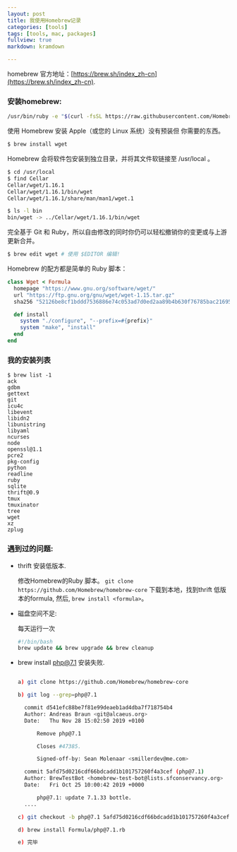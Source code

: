 ```yaml
---
layout: post
title: 我使用Homebrew记录
categories: [tools]
tags: [tools, mac, packages]
fullview: true
markdown: kramdown

---
```


homebrew 官方地址：[https://brew.sh/index_zh-cn](https://brew.sh/index_zh-cn).


### 安装homebrew:

```sh
/usr/bin/ruby -e "$(curl -fsSL https://raw.githubusercontent.com/Homebrew/install/master/install)"
```

使用 Homebrew 安装 Apple（或您的 Linux 系统）没有预装但 你需要的东西。

```sh
$ brew install wget
```

Homebrew 会将软件包安装到独立目录，并将其文件软链接至 /usr/local 。

```sh
$ cd /usr/local
$ find Cellar
Cellar/wget/1.16.1
Cellar/wget/1.16.1/bin/wget
Cellar/wget/1.16.1/share/man/man1/wget.1

$ ls -l bin
bin/wget -> ../Cellar/wget/1.16.1/bin/wget
```

完全基于 Git 和 Ruby，所以自由修改的同时你仍可以轻松撤销你的变更或与上游更新合并。

```sh
$ brew edit wget # 使用 $EDITOR 编辑!

```

Homebrew 的配方都是简单的 Ruby 脚本：


```ruby
class Wget < Formula
  homepage "https://www.gnu.org/software/wget/"
  url "https://ftp.gnu.org/gnu/wget/wget-1.15.tar.gz"
  sha256 "52126be8cf1bddd7536886e74c053ad7d0ed2aa89b4b630f76785bac21695fcd"

  def install
    system "./configure", "--prefix=#{prefix}"
    system "make", "install"
  end
end
```

### 我的安装列表

```
$ brew list -1
ack
gdbm
gettext
git
icu4c
libevent
libidn2
libunistring
libyaml
ncurses
node
openssl@1.1
pcre2
pkg-config
python
readline
ruby
sqlite
thrift@0.9
tmux
tmuxinator
tree
wget
xz
zplug

```

### 遇到过的问题:

* thrift 安装低版本.

  修改Homebrew的Ruby 脚本。 `git clone https://github.com/Homebrew/homebrew-core` 下载到本地，找到thrift 低版本的formula, 然后, `brew install <formula>`。

*  磁盘空间不足:

    每天运行一次
    ```sh
    #!/bin/bash
    brew update && brew upgrade && brew cleanup
    ```
* brew install php@7.1 安装失败.

  ```sh

  a) git clone https://github.com/Homebrew/homebrew-core

  b) git log --grep=php@7.1

	commit d541efc88be7f81e99deaeb1ad4dba7f718754b4
	Author: Andreas Braun <git@alcaeus.org>
	Date:   Thu Nov 28 15:02:50 2019 +0100

		Remove php@7.1

		Closes #47385.

		Signed-off-by: Sean Molenaar <smillerdev@me.com>

	commit 5afd75d0216cdf66bdcadd1b101757260f4a3cef (php@7.1)
	Author: BrewTestBot <homebrew-test-bot@lists.sfconservancy.org>
	Date:   Fri Oct 25 10:00:42 2019 +0000

		php@7.1: update 7.1.33 bottle.
    ....

  c) git checkout -b php@7.1 5afd75d0216cdf66bdcadd1b101757260f4a3cef

  d) brew install Formula/php@7.1.rb

  e) 完毕


  ```


